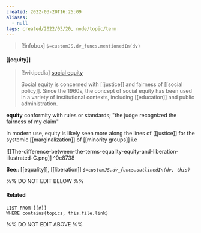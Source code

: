 ```yaml
---
created: 2022-03-20T16:25:09 
aliases:
  - null
tags: created/2022/03/20, node/topic/term
---
```

> [!infobox]
`$=customJS.dv_funcs.mentionedIn(dv)`

#### <s class="topic-title">[[equity]]</s>


> [!wikipedia] [social equity](https://en.wikipedia.org/wiki/Social%20equity)
> 
> Social equity is concerned with [[justice]] and fairness of [[social policy]]. Since the 1960s, the concept of social equity has been used in a variety of institutional contexts, including [[education]] and public administration.
>

**equity**
conformity with rules or standards; "the judge recognized the fairness of my claim"  

In modern use, equity is likely seen more along the lines of [[justice]] for the systemic [[marginalization]] of [[minority groups]] i.e

![[The-difference-between-the-terms-equality-equity-and-liberation-illustrated-C.png]] ^0c8738

**See**:: [[equality]], [[liberation]]
*`$=customJS.dv_funcs.outlinedIn(dv, this)`*

%% DO NOT EDIT BELOW %%

#### Related 

```dataview
LIST FROM [[#]]
WHERE contains(topics, this.file.link)
```
%% DO NOT EDIT ABOVE %%
